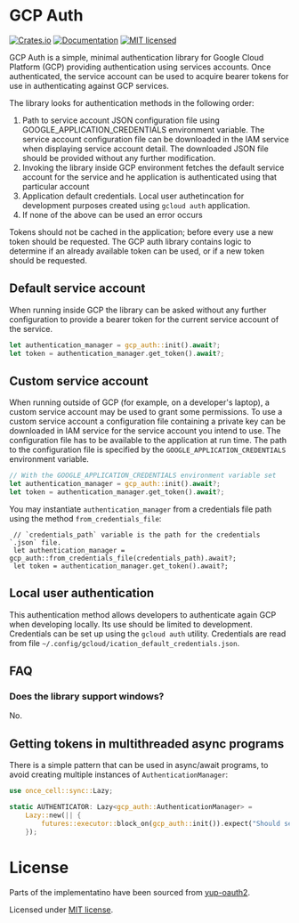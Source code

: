 # GCP Auth
[![Crates.io][crates-badge]][crates-url]
[![Documentation][docs-badge]][docs-url]
[![MIT licensed][mit-badge]][mit-url]

[crates-badge]: https://img.shields.io/crates/v/gcp_auth.svg
[crates-url]: https://crates.io/crates/gcp_auth
[docs-badge]: https://docs.rs/gcp_auth/badge.svg
[docs-url]: https://docs.rs/gcp_auth
[mit-badge]: https://img.shields.io/badge/license-MIT-blue.svg
[mit-url]: LICENSE

GCP Auth is a simple, minimal authentication library for Google Cloud Platform (GCP)
providing authentication using services accounts. Once authenticated, the service
account can be used to acquire bearer tokens for use in authenticating against GCP
services.

The library looks for authentication methods in the following order:

1. Path to service account JSON configuration file using GOOGLE_APPLICATION_CREDENTIALS
environment variable. The service account configuration file can be downloaded in the
IAM service when displaying service account detail. The downloaded JSON file should 
be provided without any further modification.
2. Invoking the library inside GCP environment fetches the default service account
for the service and he application is authenticated using that particular account
3. Application default credentials. Local user authetincation for development purposes
created using `gcloud auth` application.
4. If none of the above can be used an error occurs

Tokens should not be cached in the application; before every use a new token should
be requested. The GCP auth library contains logic to determine if an already
available token can be used, or if a new token should be requested.

## Default service account

When running inside GCP the library can be asked without any further configuration to
provide a bearer token for the current service account of the service.

```rust
let authentication_manager = gcp_auth::init().await?;
let token = authentication_manager.get_token().await?;
```

## Custom service account

When running outside of GCP (for example, on a developer's laptop), a custom service
account may be used to grant some permissions. To use a custom service account a
configuration file containing a private key can be downloaded in IAM service for the
service account you intend to use. The configuration file has to be available to the
application at run time. The path to the configuration file is specified by the
`GOOGLE_APPLICATION_CREDENTIALS` environment variable.

```rust
// With the GOOGLE_APPLICATION_CREDENTIALS environment variable set
let authentication_manager = gcp_auth::init().await?;
let token = authentication_manager.get_token().await?;
```

You may instantiate `authentication_manager` from a credentials file path using the method `from_credentials_file`:

```async
 // `credentials_path` variable is the path for the credentials `.json` file.
 let authentication_manager = gcp_auth::from_credentials_file(credentials_path).await?;
 let token = authentication_manager.get_token().await?;
```

## Local user authentication

This authentication method allows developers to authenticate again GCP when
developing locally. Its use should be limited to development. Credentials can be
set up using the `gcloud auth` utility. Credentials are read from file `~/.config/gcloud/ication_default_credentials.json`.

## FAQ

### Does the library support windows?

No.

## Getting tokens in multithreaded async programs

There is a simple pattern that can be used in async/await programs,
to avoid creating multiple instances of `AuthenticationManager`:

```rust
use once_cell::sync::Lazy;

static AUTHENTICATOR: Lazy<gcp_auth::AuthenticationManager> =
    Lazy::new(|| {
        futures::executor::block_on(gcp_auth::init()).expect("Should set-up auth")
    });
```

# License

Parts of the implementatino have been sourced from [yup-oauth2](https://github.com/dermesser/yup-oauth2).

Licensed under [MIT license](http://opensource.org/licenses/MIT).

